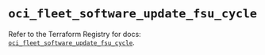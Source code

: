 # `oci_fleet_software_update_fsu_cycle`

Refer to the Terraform Registry for docs: [`oci_fleet_software_update_fsu_cycle`](https://registry.terraform.io/providers/oracle/oci/6.18.0/docs/resources/fleet_software_update_fsu_cycle).
